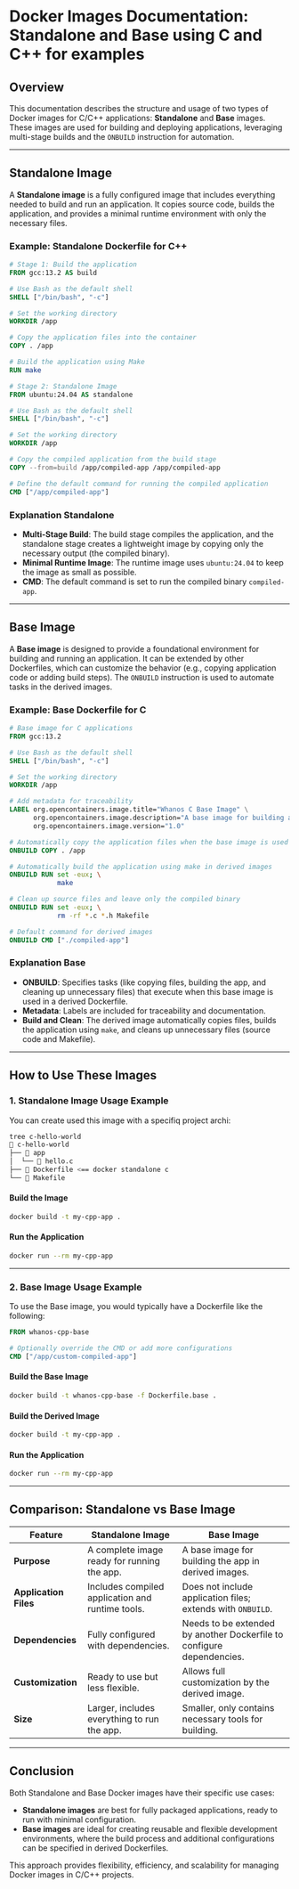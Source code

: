 # Docker Images Documentation: Standalone and Base using C and C++ for examples

## Overview

This documentation describes the structure and usage of two types of Docker images for C/C++ applications: **Standalone** and **Base** images. These images are used for building and deploying applications, leveraging multi-stage builds and the `ONBUILD` instruction for automation.

---

## **Standalone Image**

A **Standalone image** is a fully configured image that includes everything needed to build and run an application. It copies source code, builds the application, and provides a minimal runtime environment with only the necessary files.

### **Example: Standalone Dockerfile for C++**

```dockerfile
# Stage 1: Build the application
FROM gcc:13.2 AS build

# Use Bash as the default shell
SHELL ["/bin/bash", "-c"]

# Set the working directory
WORKDIR /app

# Copy the application files into the container
COPY . /app

# Build the application using Make
RUN make

# Stage 2: Standalone Image
FROM ubuntu:24.04 AS standalone

# Use Bash as the default shell
SHELL ["/bin/bash", "-c"]

# Set the working directory
WORKDIR /app

# Copy the compiled application from the build stage
COPY --from=build /app/compiled-app /app/compiled-app

# Define the default command for running the compiled application
CMD ["/app/compiled-app"]
```

### Explanation Standalone

- **Multi-Stage Build**: The build stage compiles the application, and the standalone stage creates a lightweight image by copying only the necessary output (the compiled binary).
- **Minimal Runtime Image**: The runtime image uses `ubuntu:24.04` to keep the image as small as possible.
- **CMD**: The default command is set to run the compiled binary `compiled-app`.

---

## **Base Image**

A **Base image** is designed to provide a foundational environment for building and running an application. It can be extended by other Dockerfiles, which can customize the behavior (e.g., copying application code or adding build steps). The `ONBUILD` instruction is used to automate tasks in the derived images.

### **Example: Base Dockerfile for C**

```dockerfile
# Base image for C applications
FROM gcc:13.2

# Use Bash as the default shell
SHELL ["/bin/bash", "-c"]

# Set the working directory
WORKDIR /app

# Add metadata for traceability
LABEL org.opencontainers.image.title="Whanos C Base Image" \
      org.opencontainers.image.description="A base image for building and deploying C applications using Makefile." \
      org.opencontainers.image.version="1.0"

# Automatically copy the application files when the base image is used in derived images
ONBUILD COPY . /app

# Automatically build the application using make in derived images
ONBUILD RUN set -eux; \
            make

# Clean up source files and leave only the compiled binary
ONBUILD RUN set -eux; \
            rm -rf *.c *.h Makefile

# Default command for derived images
ONBUILD CMD ["./compiled-app"]
```

### Explanation Base

- **ONBUILD**: Specifies tasks (like copying files, building the app, and cleaning up unnecessary files) that execute when this base image is used in a derived Dockerfile.
- **Metadata**: Labels are included for traceability and documentation.
- **Build and Clean**: The derived image automatically copies files, builds the application using `make`, and cleans up unnecessary files (source code and Makefile).

---

## **How to Use These Images**

### 1. **Standalone Image Usage Example**

You can create used this image with a specifiq project archi:

```bash
tree c-hello-world 
 c-hello-world
├──  app
│  └──  hello.c
├──  Dockerfile <== docker standalone c
└──  Makefile
```

#### Build the Image

```bash
docker build -t my-cpp-app .
```

#### Run the Application

```bash
docker run --rm my-cpp-app
```

---

### 2. **Base Image Usage Example**

To use the Base image, you would typically have a Dockerfile like the following:

```dockerfile
FROM whanos-cpp-base

# Optionally override the CMD or add more configurations
CMD ["/app/custom-compiled-app"]
```

#### Build the Base Image

```bash
docker build -t whanos-cpp-base -f Dockerfile.base .
```

#### Build the Derived Image

```bash
docker build -t my-cpp-app .
```

#### Run the Application

```bash
docker run --rm my-cpp-app
```

---

## **Comparison: Standalone vs Base Image**

| **Feature**           | **Standalone Image**                                   | **Base Image**                                             |
|------------------------|-------------------------------------------------------|-----------------------------------------------------------|
| **Purpose**            | A complete image ready for running the app.           | A base image for building the app in derived images.       |
| **Application Files**  | Includes compiled application and runtime tools.      | Does not include application files; extends with `ONBUILD`.|
| **Dependencies**       | Fully configured with dependencies.                   | Needs to be extended by another Dockerfile to configure dependencies. |
| **Customization**      | Ready to use but less flexible.                       | Allows full customization by the derived image.           |
| **Size**               | Larger, includes everything to run the app.           | Smaller, only contains necessary tools for building.       |

---

## **Conclusion**

Both Standalone and Base Docker images have their specific use cases:

- **Standalone images** are best for fully packaged applications, ready to run with minimal configuration.
- **Base images** are ideal for creating reusable and flexible development environments, where the build process and additional configurations can be specified in derived Dockerfiles.

This approach provides flexibility, efficiency, and scalability for managing Docker images in C/C++ projects.
